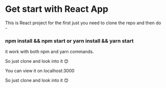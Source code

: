 # Get start with React App

This is React project for the first just you need to clone the repo and then do - 

### npm install && npm start or yarn install && yarn start

it work with both npm and yarn commands.

So just clone and look into it 😊

You can view it on localhost:3000

So just clone and look into it 😊
